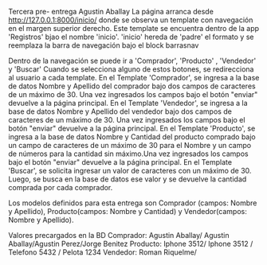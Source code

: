 Tercera pre- entrega Agustin Aballay 
La página arranca desde http://127.0.0.1:8000/inicio/ donde se observa un template con navegación en el margen superior derecho. Este template se encuentra dentro de la app 'Registros' bjao el nombre 'inicio'.
'inicio' hereda de 'padre' el formato y se reemplaza la barra de navegación bajo el block barrasnav

Dentro de la navegación se puede ir a 'Comprador', 'Producto' , 'Vendedor' y 'Buscar'
Cuando se selecciona alguno de estos botones, se redirecciona al usuario a cada template. 
En el Template 'Comprador', se ingresa a la base de datos Nombre y Apellido del comprador bajo dos campos de caracteres de un máximo de 30. Una vez ingresados los campos bajo el botón "enviar" devuelve a la página principal.
En el Template 'Vendedor', se ingresa a la base de datos Nombre y Apellido del vendedor bajo dos campos de caracteres de un máximo de 30. Una vez ingresados los campos bajo el botón "enviar" devuelve a la página principal.
En el Template 'Producto', se ingresa a la base de datos Nombre y Cantidad del producto comprado bajo un campo de caracteres de un máximo de 30 para el Nombre y un campo de números para la cantidad sin máximo.Una vez ingresados los campos bajo el botón "enviar" devuelve a la página principal.
En el Template 'Buscar', se solicita ingresar un valor de caracteres con un máximo de 30. Luego, se busca en la base de datos ese valor y se devuelve la cantidad comprada por cada comprador.


Los modelos definidos para esta entrega son Comprador (campos: Nombre y Apellido), Producto(campos: Nombre y Cantidad) y Vendedor(campos: Nombre y Apellido).

Valores precargados en la BD
Comprador: Agustin Aballay/ Agustin Aballay/Agustin Perez/Jorge Benitez 
Producto: Iphone 3512/ Iphone 3512 / Telefono 5432 / Pelota 1234
Vendedor: Roman Riquelme/
